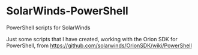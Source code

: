 # SolarWinds-PowerShell
PowerShell scripts for SolarWinds

Just some scripts that I have created, working with the Orion SDK for PowerShell, from https://github.com/solarwinds/OrionSDK/wiki/PowerShell 
